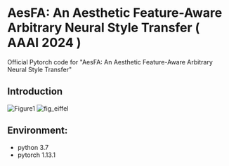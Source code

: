 # AesFA: An Aesthetic Feature-Aware Arbitrary Neural Style Transfer ( AAAI 2024 )
Official Pytorch code for "AesFA: An Aesthetic Feature-Aware Arbitrary Neural Style Transfer"

## Introduction
![Figure1](https://github.com/Sooyyoungg/AesFA/assets/43199011/e9eca171-3bc6-49fc-9677-75020c2d596d)
![fig_eiffel](https://github.com/Sooyyoungg/AesFA/assets/43199011/d50e5142-1af3-4f3b-aeb7-2430c2aa7446)



## Environment:
- python 3.7
- pytorch 1.13.1

